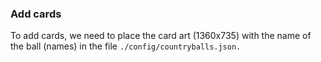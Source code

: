 ### Add cards

To add cards, we need to place the card art (1360x735) with the name of the ball (names) in the file `./config/countryballs.json.`